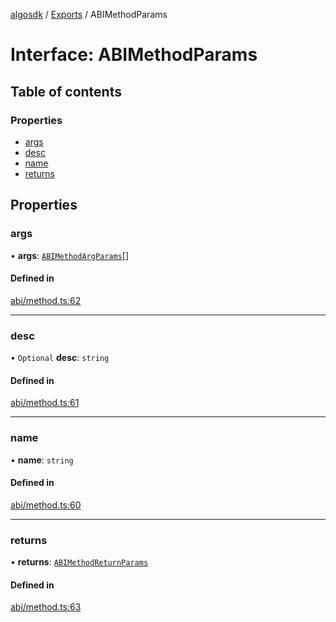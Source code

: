 [algosdk](../README.md) / [Exports](../modules.md) / ABIMethodParams

# Interface: ABIMethodParams

## Table of contents

### Properties

- [args](ABIMethodParams.md#args)
- [desc](ABIMethodParams.md#desc)
- [name](ABIMethodParams.md#name)
- [returns](ABIMethodParams.md#returns)

## Properties

### args

• **args**: [`ABIMethodArgParams`](ABIMethodArgParams.md)[]

#### Defined in

[abi/method.ts:62](https://github.com/algorand/js-algorand-sdk/blob/13a5d73/src/abi/method.ts#L62)

___

### desc

• `Optional` **desc**: `string`

#### Defined in

[abi/method.ts:61](https://github.com/algorand/js-algorand-sdk/blob/13a5d73/src/abi/method.ts#L61)

___

### name

• **name**: `string`

#### Defined in

[abi/method.ts:60](https://github.com/algorand/js-algorand-sdk/blob/13a5d73/src/abi/method.ts#L60)

___

### returns

• **returns**: [`ABIMethodReturnParams`](ABIMethodReturnParams.md)

#### Defined in

[abi/method.ts:63](https://github.com/algorand/js-algorand-sdk/blob/13a5d73/src/abi/method.ts#L63)
